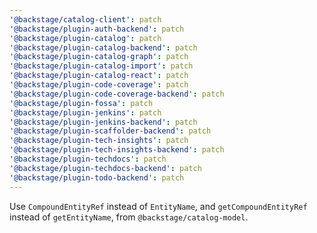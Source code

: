```yaml
---
'@backstage/catalog-client': patch
'@backstage/plugin-auth-backend': patch
'@backstage/plugin-catalog': patch
'@backstage/plugin-catalog-backend': patch
'@backstage/plugin-catalog-graph': patch
'@backstage/plugin-catalog-import': patch
'@backstage/plugin-catalog-react': patch
'@backstage/plugin-code-coverage': patch
'@backstage/plugin-code-coverage-backend': patch
'@backstage/plugin-fossa': patch
'@backstage/plugin-jenkins': patch
'@backstage/plugin-jenkins-backend': patch
'@backstage/plugin-scaffolder-backend': patch
'@backstage/plugin-tech-insights': patch
'@backstage/plugin-tech-insights-backend': patch
'@backstage/plugin-techdocs': patch
'@backstage/plugin-techdocs-backend': patch
'@backstage/plugin-todo-backend': patch
---
```


Use `CompoundEntityRef` instead of `EntityName`, and `getCompoundEntityRef` instead of `getEntityName`, from `@backstage/catalog-model`.
